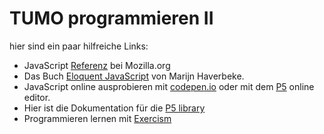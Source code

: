 # TUMO programmieren II

hier sind ein paar hilfreiche Links:

- JavaScript [Referenz](https://developer.mozilla.org/en-US/docs/Web/JavaScript/Reference) bei Mozilla.org
- Das Buch [Eloquent JavaScript](https://eloquentjavascript.net/) von Marijn Haverbeke.
- JavaScript online ausprobieren mit [codepen.io](https://codepen.io/) oder mit dem [P5](https://editor.p5js.org/) online editor.
- Hier ist die Dokumentation für die [P5 library](https://p5js.org/reference/)
- Programmieren lernen mit [Exercism](https://exercism.org/)
